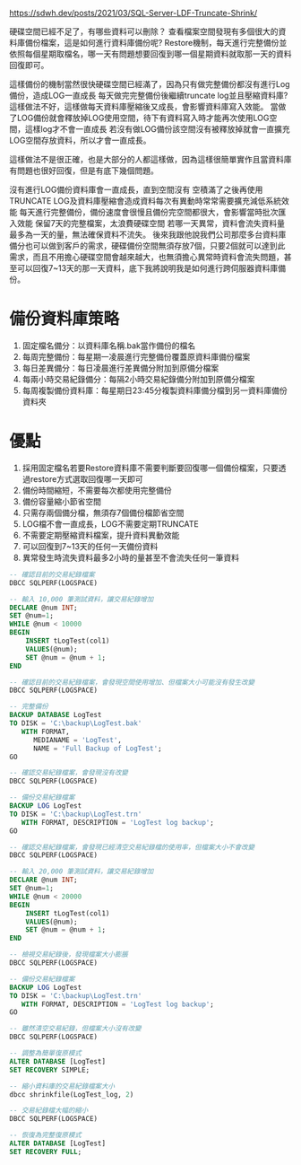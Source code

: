https://sdwh.dev/posts/2021/03/SQL-Server-LDF-Truncate-Shrink/

硬碟空間已經不足了，有哪些資料可以刪除？
查看檔案空間發現有多個很大的資料庫備份檔案，這是如何進行資料庫備份呢?
Restore機制，每天進行完整備份並依照每個星期取檔名，哪一天有問題想要回復到哪一個星期資料就取那一天的資料回復即可。

這樣備份的機制當然很快硬碟空間已經滿了，因為只有做完整備份都沒有進行Log備份，造成LOG一直成長
每天做完完整備份後繼續truncate log並且壓縮資料庫?
這樣做法不好，這樣做每天資料庫壓縮後又成長，會影響資料庫寫入效能。
當做了LOG備份就會釋放掉LOG使用空間，待下有資料寫入時才能再次使用LOG空間，這樣log才不會一直成長
若沒有做LOG備份該空間沒有被釋放掉就會一直擴充LOG空間存放資料，所以才會一直成長。

這樣做法不是很正確，也是大部分的人都這樣做，因為這樣很簡單實作且當資料庫有問題也很好回復，但是有底下幾個問題。

沒有進行LOG備份資料庫會一直成長，直到空間沒有
空積滿了之後再使用TRUNCATE LOG及資料庫壓縮會造成資料每次有異動時常常需要擴充減低系統效能
每天進行完整備份，備份速度會很慢且備份完空間都很大，會影響當時批次匯入效能
保留7天的完整檔案，太浪費硬碟空間
若哪一天異常，資料會流失資料量最多為一天的量，無法確保資料不流失。
後來我跟他說我們公司那麼多台資料庫備分也可以做到客戶的需求，硬碟備份空間無須存放7個，只要2個就可以達到此需求，而且不用擔心硬碟空間會越來越大，也無須擔心異常時資料會流失問題，甚至可以回復7~13天的那一天資料，底下我將說明我是如何進行跨伺服器資料庫備份。

# 備份資料庫策略

1. 固定檔名備分：以資料庫名稱.bak當作備份的檔名
2. 每周完整備份：每星期一凌晨進行完整備份覆蓋原資料庫備份檔案
3. 每日差異備分：每日凌晨進行差異備分附加到原備分檔案
4. 每兩小時交易紀錄備分：每隔2小時交易紀錄備分附加到原備分檔案
5. 每周複製備份資料庫：每星期日23:45分複製資料庫備分檔到另一資料庫備份資料夾

# 優點

1. 採用固定檔名若要Restore資料庫不需要判斷要回復哪一個備份檔案，只要透過restore方式選取回復哪一天即可
2. 備份時間縮短，不需要每次都使用完整備份
3. 備份容量縮小節省空間
4. 只需存兩個備分檔，無須存7個備份檔節省空間
5. LOG檔不會一直成長，LOG不需要定期TRUNCATE
6. 不需要定期壓縮資料檔案，提升資料異動效能
7. 可以回復到7~13天的任何一天備份資料
8. 異常發生時流失資料最多2小時的量甚至不會流失任何一筆資料

```sql
-- 確認目前的交易紀錄檔案
DBCC SQLPERF(LOGSPACE)

-- 輸入 10,000 筆測試資料，讓交易紀錄增加
DECLARE @num INT;
SET @num=1;
WHILE @num < 10000
BEGIN
    INSERT tLogTest(col1)
    VALUES(@num);
    SET @num = @num + 1;
END

-- 確認目前的交易紀錄檔案，會發現空間使用增加、但檔案大小可能沒有發生改變
DBCC SQLPERF(LOGSPACE)

-- 完整備份
BACKUP DATABASE LogTest
TO DISK = 'C:\backup\LogTest.bak'
   WITH FORMAT,
      MEDIANAME = 'LogTest',
      NAME = 'Full Backup of LogTest';
GO

-- 確認交易紀錄檔案，會發現沒有改變
DBCC SQLPERF(LOGSPACE)

-- 備份交易紀錄檔案
BACKUP LOG LogTest
TO DISK = 'C:\backup\LogTest.trn'
   WITH FORMAT, DESCRIPTION = 'LogTest log backup';
GO

-- 確認交易紀錄檔案，會發現已經清空交易紀錄檔的使用率，但檔案大小不會改變
DBCC SQLPERF(LOGSPACE)

-- 輸入 20,000 筆測試資料，讓交易紀錄增加
DECLARE @num INT;
SET @num=1;
WHILE @num < 20000
BEGIN
    INSERT tLogTest(col1)
    VALUES(@num);
    SET @num = @num + 1;
END

-- 檢視交易紀錄後，發現檔案大小膨脹
DBCC SQLPERF(LOGSPACE)

-- 備份交易紀錄檔案
BACKUP LOG LogTest
TO DISK = 'C:\backup\LogTest.trn'
   WITH FORMAT, DESCRIPTION = 'LogTest log backup';
GO

-- 雖然清空交易紀錄，但檔案大小沒有改變
DBCC SQLPERF(LOGSPACE)

-- 調整為簡單復原模式
ALTER DATABASE [LogTest]
SET RECOVERY SIMPLE;

-- 縮小資料庫的交易紀錄檔案大小
dbcc shrinkfile(LogTest_log, 2)

-- 交易紀錄檔大幅的縮小
DBCC SQLPERF(LOGSPACE)

-- 恢復為完整復原模式
ALTER DATABASE [LogTest]
SET RECOVERY FULL;
```
